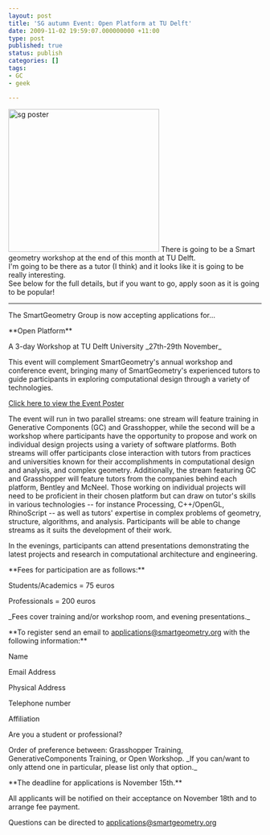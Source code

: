 ```yaml
---
layout: post
title: 'SG autumn Event: Open Platform at TU Delft'
date: 2009-11-02 19:59:07.000000000 +11:00
type: post
published: true
status: publish
categories: []
tags:
- GC
- geek

---
```

<p><img class="alignleft" src="{{ site.baseurl }}/assets/OpenPlatformPoster.jpg" alt="sg poster" width="300" height="284" /> There is going to be a Smart geometry workshop at the end of this month at TU Delft.<br />
I'm going to be there as a tutor (I think) and it looks like it is going to be really interesting.<br />
See below for the full details, but if you want to go, apply soon as it is going to be popular!</p>
<hr />
<p>The SmartGeometry Group is now accepting applications for...</p>
<p>**Open Platform**</p>
<p>A 3-day Workshop at TU Delft University             _27th-29th November_</p>
<p>This event will complement SmartGeometry's annual workshop and conference event, bringing many of SmartGeometry's experienced tutors to guide participants in exploring computational design through a variety of technologies.</p>
<p><a href="/sites/default/files/OpenPlatformPoster.pdf" target="_blank">Click here to view the Event Poster</a></p>
<p>The event will run in two parallel streams: one stream will feature training in Generative Components (GC) and Grasshopper, while the second will be a workshop where participants have the opportunity to propose and work on individual design projects using a variety of software platforms. Both streams will offer participants close interaction with tutors from practices and universities known for their accomplishments in computational design and analysis, and complex geometry. Additionally, the stream featuring GC and Grasshopper will feature tutors from the companies behind each platform, Bentley and McNeel. Those working on individual projects will need to be proficient in their chosen platform but can draw on tutor's skills in various technologies -- for instance Processing, C++/OpenGL, RhinoScript -- as well as tutors' expertise in complex problems of geometry, structure, algorithms, and analysis. Participants will be able to change streams as it suits the development of their work.</p>
<p>In the evenings, participants can attend presentations demonstrating the latest projects and research in computational architecture and engineering. </p>
<p>**Fees for participation are as follows:**</p>
<p>Students/Academics = 75 euros</p>
<p>Professionals = 200 euros</p>
<p>_Fees cover training and/or workshop room, and evening presentations._</p>
<p>**To register send an email to <a href="mailto:applications@smartgeometry.org">applications@smartgeometry.org</a> with the following information:**</p>
<p>Name</p>
<p>Email Address</p>
<p>Physical Address</p>
<p>Telephone number</p>
<p>Affiliation</p>
<p>Are you a student or professional?</p>
<p>Order of preference between: Grasshopper Training, GenerativeComponents Training, or Open Workshop. _If you can/want to only attend one in particular, please list only that option._</p>
<p>**The deadline for applications is November 15th.**</p>
<p>All applicants will be notified on their acceptance on November 18th and to arrange fee payment.</p>
<p>Questions can be directed to <a href="mailto:applications@smartgeometry.org">applications@smartgeometry.org</a></p>
